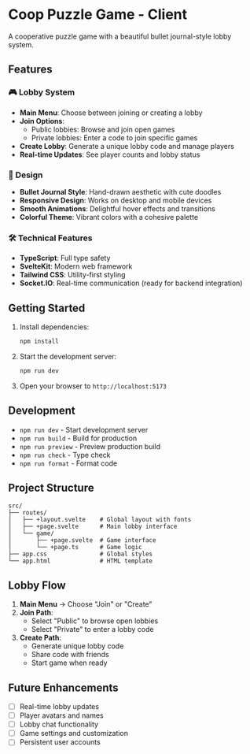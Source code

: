 # Coop Puzzle Game - Client

A cooperative puzzle game with a beautiful bullet journal-style lobby system.

## Features

### 🎮 Lobby System
- **Main Menu**: Choose between joining or creating a lobby
- **Join Options**: 
  - Public lobbies: Browse and join open games
  - Private lobbies: Enter a code to join specific games
- **Create Lobby**: Generate a unique lobby code and manage players
- **Real-time Updates**: See player counts and lobby status

### 🎨 Design
- **Bullet Journal Style**: Hand-drawn aesthetic with cute doodles
- **Responsive Design**: Works on desktop and mobile devices
- **Smooth Animations**: Delightful hover effects and transitions
- **Colorful Theme**: Vibrant colors with a cohesive palette

### 🛠 Technical Features
- **TypeScript**: Full type safety
- **SvelteKit**: Modern web framework
- **Tailwind CSS**: Utility-first styling
- **Socket.IO**: Real-time communication (ready for backend integration)

## Getting Started

1. Install dependencies:
   ```bash
   npm install
   ```

2. Start the development server:
   ```bash
   npm run dev
   ```

3. Open your browser to `http://localhost:5173`

## Development

- `npm run dev` - Start development server
- `npm run build` - Build for production
- `npm run preview` - Preview production build
- `npm run check` - Type check
- `npm run format` - Format code

## Project Structure

```
src/
├── routes/
│   ├── +layout.svelte    # Global layout with fonts
│   ├── +page.svelte      # Main lobby interface
│   └── game/
│       ├── +page.svelte  # Game interface
│       └── +page.ts      # Game logic
├── app.css               # Global styles
└── app.html              # HTML template
```

## Lobby Flow

1. **Main Menu** → Choose "Join" or "Create"
2. **Join Path**:
   - Select "Public" to browse open lobbies
   - Select "Private" to enter a lobby code
3. **Create Path**:
   - Generate unique lobby code
   - Share code with friends
   - Start game when ready

## Future Enhancements

- [ ] Real-time lobby updates
- [ ] Player avatars and names
- [ ] Lobby chat functionality
- [ ] Game settings and customization
- [ ] Persistent user accounts
